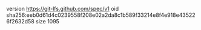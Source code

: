 version https://git-lfs.github.com/spec/v1
oid sha256:eeb0d61d4c0239558f208e02a2da8c1b589f33214e8f4e918e435226f2632d58
size 1095
